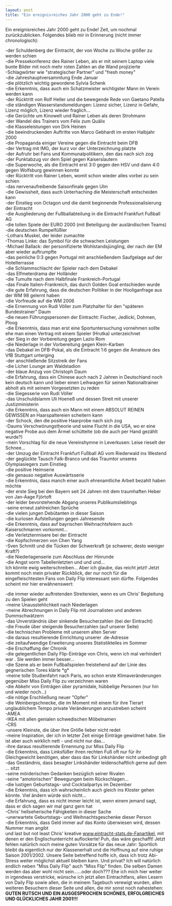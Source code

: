 ```yaml
---
layout: post
title: "Ein ereignisreiches Jahr 2000 geht zu Ende!"
---
```


Ein ereignisreiches Jahr 2000 geht zu Ende! Zeit, um nochmal zurückzublicken. Folgendes blieb mir in Erinnerung (nicht immer chronologisch):  
  
\-der Schuldenberg der Eintracht, der von Woche zu Woche größer zu werden schien  
\-die Pressekonferenz des Rainer Leben, als er mit seinem Laptop viele bunte Bilder mit noch mehr roten Zahlen an die Wand projizierte  
\-Schlagwörter wie "strategischer Partner" und "fresh money"  
\-die Jahreshauptversammlung Ende Januar  
\-die plötzlich wichtig gewordene Sylvia Schenk  
\-die Erkenntnis, dass auch ein Schatzmeister wichtigster Mann im Verein werden kann  
\-der Rücktritt von Rolf Heller und die bewegende Rede von Gaetano Patella  
\-die ständigen Wasserstandsmeldungen: Lizenz sicher, Lizenz in Gefahr, Lizenz möglich, Lizenz wieder fraglich...  
\-die Gerüchte um Kinowelt und Rainer Leben als deren Strohmann  
\-der Wandel des Trainers vom Felix zum Quälix  
\-die Klasseleistungen von Dirk Heinen  
\-die beeindruckenden Auftritte von Marco Gebhardt im ersten Halbjahr 2000  
\-die Propaganda einiger Vereine gegen die Eintracht beim DFB  
\-der Vertrag mit IMG, der kurz vor der Unterzeichnung platzte  
\-der Aufruhr bei Fans und Kommunalpolitikern, den das nach sich zog  
\-der Punktabzug vor dem Spiel gegen Kaiserslautern  
\-die Superwoche, als die Eintracht erst 3:0 gegen den HSV und dann 4:0 gegen Wolfsburg gewinnen konnte  
\-der Rücktritt von Rainer Leben, womit schon wieder alles vorbei zu sein schien  
\-das nervenaufreibende Saisonfinale gegen Ulm  
\-die Gewissheit, dass auch Unterhaching die Meisterschaft entscheiden kann  
\-der Einstieg von Octagon und die damit beginnende Professionalisierung der Eintracht  
\-die Ausgliederung der Fußballabteilung in die Eintracht Frankfurt Fußball AG  
\-die tollen Spiele der EURO 2000 (mit Beteiligung der ausländischen Teams)  
\-die deutschen Rumpelfüßler  
\-Lothars Muskel, der leider zumachte  
\-Thomas Linke: das Symbol für die schwachen Leistungen  
\-Michael Ballack: der personifizierte Wohlstandsjüngling, der nach der EM aber wieder auftrumpfte  
\-das peinliche 0:3 gegen Portugal mit anschließendem Saufgelage auf der Hotelterrasse  
\-die Schlammschlacht der Spieler nach dem Debakel  
\-das Elfmeterdrama der Holländer  
\-die Tumulte nach dem Halbfinale Frankreich-Portugal  
\-das Finale Italien-Frankreich, das durch Golden Goal entschieden wurde  
\-die gute Erfahrung, dass die deutschen Politiker in der Hooliganfrage aus der WM 98 gelernt haben  
\-die Vorfreude auf die WM 2006  
\-die Ernennung von Rudi Völler zum Platzhalter für den "späteren Bundestrainer" Daum  
\-die neuen Führungspersonen der Eintracht: Fischer, Jedlicki, Dohmen, Ploog  
\-die Erkenntnis, dass man erst eine Sportuntersuchung vornehmen sollte ehe man einen Vertrag mit einem Spieler (Hrutka) unterzeichnet  
\-der Sieg in der Vorbereitung gegen Lazio Rom  
\-die Niederlage in der Vorbereitung gegen Klein-Karben  
\-das Debakel im DFB-Pokal, als die Eintracht 1:6 gegen die Amateure des VfB Stuttgart unterging  
\-der anschließende Sitzstreik der Fans  
\-die Licher Lounge am Waldstadion  
\-der blaue Anzug von Christoph Daum  
\-die Erfahrung, dass ein Chinese auch nach 2 Jahren in Deutschland noch kein deutsch kann und lieber einen Leihwagen für seinen Nationaltrainer abholt als mit seinem Vorgesetzten zu reden  
\-die Siegesserie von Rudi Völler  
\-das Unschuldslamm Uli Hoeneß und dessen Streit mit unserer Justizministerin  
\-die Erkenntnis, dass auch ein Mann mit einem ABSOLUT REINEN GEWISSEN an Haarspaltereien scheitern kann  
\-der Schock, den die positive Haarprobe nach sich zog  
\-Daums Verschwörungstheorie und seine Flucht in die USA, wo er eine negative Probe aus dem Ärmel schüttelte (ob die auch per Hand gezählt wurde?)  
\-mein Vorschlag für die neue Vereinshymne in Leverkusen: Leise rieselt der Schnee...  
\-der Umzug der Eintracht Frankfurt Fußball AG vom Riederwald ins Westend  
\-der geglückte Tausch Falk-Branco und das Traumtor unseres Olympiasiegers zum Einstieg  
\-die positive Heimserie  
\-die genauso negative Auswärtsserie  
\-die Erkenntnis, dass manch einer auch ehrenamtliche Arbeit bezahlt haben möchte  
\-der erste Sieg bei den Bayern seit 24 Jahren mit dem traumhaften Heber von Jan-Aage Fjörtoft  
\-der leider bevorstehende Abgang unseres Publikumslieblings  
\-seine erneut zahlreichen Sprüche  
\-die vielen jungen Debütanten in dieser Saison  
\-die kuriosen Aufstellungen gegen Jahresende  
\-die Erkenntnis, dass auf bayrischen Weihnachtsfeiern auch Kaiserschmarren vorkommt...  
\-die Verletztenmisere bei der Eintracht  
\-die Kopfschmerzen von Chen Yang  
\-Sven Schmitt und die Tücken der Schwerkraft (je schwerer, desto weniger Kraft?)  
\-die Niederlagenserie zum Abschluss der Hinrunde  
\-die Angst vorm Tabellenletzten und und und...  
Ich könnte ewig weiterschreiben... Aber ich glaube, das reicht jetzt! Jetzt kommt noch mein privater Rückblick, der nur noch für die eingefleischtesten Fans von Daily Flip interessant sein dürfte. Folgendes scheint mir hier erwähnenswert:  
  
\-die immer wieder auftretenden Streitereien, wenn es um Chris' Begleitung zu den Spielen geht  
\-meine Unausstehlichkeit nach Niederlagen  
\-meine Abrechnungen in Daily Flip mit Journalisten und anderen Dummschwätzern  
\-das Unverständnis über sinkende Besucherzahlen (bei der Eintracht)  
\-die Freude über steigende Besucherzahlen (auf unserer Seite)  
\-die technischen Probleme mit unserem alten Server  
\-die daraus resultierende Einrichtung unserer .de-Adresse  
\-die zeitaufwendige Erweiterung unseres Statistikteiles im Sommer  
\-die Erschaffung der Chronik  
\-die gelegentlichen Daily Flip-Einträge von Chris, wenn ich mal verhindert war . Sie werden immer besser...  
\-die Szene als er beim Fußballspielen freistehend auf der Linie des gegnerischen Tores klärte \*g\*  
\-meine tolle Studienfahrt nach Paris, wo schon erste Klimaveränderungen gegenüber Miss Daily Flip zu verzeichnen waren  
\-die Abkehr von Einträgen über pyramidale, hübbelige Personen (nur hin und wieder noch...)  
\-die nötige Erschließung neuer "Opfer"  
\-die Weinbergschnecke, die im Moment mit einem für ihre Tierart unglaublichem Tempo private Veränderungen anzustreben scheint  
\-AMEA  
\-IKEA mit allen genialen schwedischen Möbelnamen  
\-CRS  
\-unsere Kleinste, die über ihre Größe lieber nicht redet  
\-meine Inspiration, der ich in letzter Zeit einige Einträge gewidmet habe. Sie ist aber auch wirklich nett - und nicht nur das...  
\-ihre daraus resultierende Ernennung zur Miss Daily Flip  
\-die Erkenntnis, dass Linksfüßer ihren rechten Fuß oft nur für ihr Gleichgewicht benötigen, aber dass das für Linkshänder nicht unbedingt gilt  
\-das Geständnis, dass besagter Linkshänder leidenschaftlich gerne auf dem ... sitzt  
\-seine mörderischen Gedanken bezüglich seiner Rivalen  
\-seine "amotorischen" Bewegungen beim Rückschlagen...  
\-die lustigen Geburtstags- und Cocktailpartys im Dezember  
\-die Erkenntnis, dass ich wahrscheinlich auch gleich ins Kloster gehen könnte. Viel ändern würde sich nicht...  
\-die Erfahrung, dass es nicht immer leicht ist, wenn einem jemand sagt, dass er dich sagen wir mal ganz gern hat  
\-Chris' hellseherische Fähigkeiten in dieser Sache  
\-unerwartete Geburtstags- und Weihnachtsgeschenke dieser Person  
\-die Erkenntnis, dass Geld immer auf das Konto überwiesen wird, dessen Nummer man angibt  
und last but not least Chris' kreative www.eintracht-stats.de-Fanartikel, mit denen er den Englischunterricht auflockerte! Puh, das wäre geschafft! Jetzt fehlen natürlich noch meine guten Vorsätze für das neue Jahr: Sportlich bleibt da eigentlich nur der Klassenerhalt und die Hoffnung auf eine ruhige Saison 2001/2002. Unsere Seite betreffend hoffe ich, dass ich trotz Abi-Stress weiter möglichst aktuell bleiben kann. Und privat? Ich will natürlich endlich neben "Miss Daily Flip" auch "Miss Flip" finden. Die selben Damen werden das aber wohl nicht sein......oder doch??? Ehe ich mich hier weiter in irgendwas verstricke, wünsche ich jetzt allen Eintrachtfans, allen Lesern von Daily Flip sowie allen, die in meinem Tagebuch verewigt wurden, allen weiteren Besuchern dieser Seite und allen, die mir sonst noch nahestehen: **GUTEN RUTSCH UND EIN AUSGESPROCHEN SCHÖNES, ERFOLGREICHES UND GLÜCKLICHES JAHR 2001!!!**
